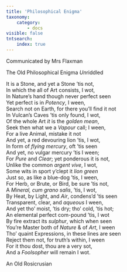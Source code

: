 ```yaml
---
title: 'Philosophical Enigma'
taxonomy:
    category:
        - docs
visible: false
tntsearch:
    index: true
---
```


<div class="author">Communicated by Mrs Flaxman</div>

<span class="title">The Old Philosophical Enigma <em>Un</em>riddled</span>

It is a Stone, and yet a Stone ’tis not,<br>
In which the all of Art consists, I wot,<br>
In Nature’s hand though never perfect seen<br>
Yet perfect is in *Potency*, I ween,<br>
Search not on Earth, for there you’ll find it not<br>
In Vulcan’s Caves ’tis only found, I wot,<br>
Of the whole Art *it* is the *golden mean*,<br>
Seek then what we a *Vapour* call; I ween,<br>
For a live Animal, mistake it not<br>
And yet, a red devouring lion ’tis, I wot,<br>
In form of *flying mercury*, oft ’tis seen<br>
And yet, no vulgar mercury ’tis I ween;<br>
For *Pure* and *Clear*; yet ponderous it is not,<br>
Unlike the common *argent vive*, I wot,<br>
Some wits in sport y’clept it *lion green*<br>
Just so, as like a blue-dog ’tis, I ween,<br>
For Herb, or Brute, or Bird, be sure ’tis not,<br>
A *Mineral, cum grano salis*, ’tis, I wot,<br>
By Heat, by Light, and *Air*, condens’d ’tis seen<br>
Transparent, clear, and *aqueous* I ween,<br>
And yet tho’ moist, ’tis dry; tho’ cold, ’tis hot;<br>
An elemental perfect com-pound ’tis, I wot<br>
By fire extract its *sulphur*, which when seen<br>
You’re Master both of *Nature* & of *Art*, I ween<br>
Tho’ quaint Expressions, in these lines are seen<br>
Reject them not, for truth’s within, I ween<br>
For it thou dost, thou are a very sot,<br>
And a *Foolsopher* will remain I wot.

An Old Rosicrusian